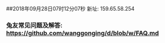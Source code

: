 ##2018年09月28日07时12分07秒 新址: 159.65.58.254
### 兔友常见问题及解答: https://github.com/wanggonging/d/blob/w/FAQ.md

